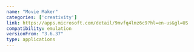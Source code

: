 ```yaml
---
name: "Movie Maker"
categories: ['creativity']
link: https://apps.microsoft.com/detail/9mvfq4lmz6c9?hl=en-us&gl=US
compatibility: emulation
versionFrom: "3.6.37"
type: applications
---
```


